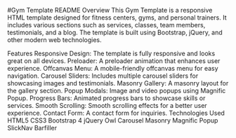 #Gym Template README
Overview
This Gym Template is a responsive HTML template designed for fitness centers, gyms, and personal trainers. It includes various sections such as services, classes, team members, testimonials, and a blog. The template is built using Bootstrap, jQuery, and other modern web technologies.

Features
Responsive Design: The template is fully responsive and looks great on all devices.
Preloader: A preloader animation that enhances user experience.
Offcanvas Menu: A mobile-friendly offcanvas menu for easy navigation.
Carousel Sliders: Includes multiple carousel sliders for showcasing images and testimonials.
Masonry Gallery: A masonry layout for the gallery section.
Popup Modals: Image and video popups using Magnific Popup.
Progress Bars: Animated progress bars to showcase skills or services.
Smooth Scrolling: Smooth scrolling effects for a better user experience.
Contact Form: A contact form for inquiries.
Technologies Used
HTML5
CSS3
Bootstrap 4
jQuery
Owl Carousel
Masonry
Magnific Popup
SlickNav
Barfiller
